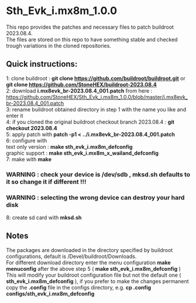 # Sth_Evk_i.mx8m_1.0.0<br>
This repo provides the patches and necessary files to patch buildroot 2023.08.4.<br>
The files are stored on this repo to have something stable and checked trough variations in the cloned repositories.<br>

## Quick instructions:

1: clone buildroot : <b>git clone https://github.com/buildroot/buildroot.git</b> or <b>git clone https://github.com/StoneHEX/buildroot-2023.08.4</b><br>
2: download <b>i.mx8evk_br-2023.08.4_001.patch</b> from here :<br>
https://github.com/StoneHEX/Sth_Evk_i.mx8m_1.0.0/blob/master/i.mx8evk_br-2023.08.4_001.patch
<br>
3: rename buildroot obtained directory in step 1 with the name you like and enter it<br>
4: if you cloned the original buildroot checkout branch 2023.08.4 : <b>git checkout 2023.08.4</b><br>
5: apply patch with <b>patch -p1 < ../i.mx8evk_br-2023.08.4_001.patch</b><br>
6: configure with <br>text only version : <b>make sth_evk_i.mx8m_defconfig</b><br>graphic support : <b>make sth_evk_i.mx8m_x_wailand_defconfig</b><br>
7: make with <b>make</b><br>
### WARNING : check your device is /dev/sdb , mksd.sh defaults to it so change it if different !!!
### WARNING : selecting the wrong device can destroy your hard disk
8: create sd card with <b>mksd.sh</b><br>

## Notes
The packages are downloaded in the directory specified by buildroot configurations, default is /Devel/buildroot/Downloads.<br>
For different download directory enter the menu configuration <b>make menuconfig</b> after the above step 5 ( <b>make sth_evk_i.mx8m_defconfig</b> )<br>
This will modify your buildroot configuration file but not the default one ( <b>sth_evk_i.mx8m_defconfig</b> ), if you prefer to make the changes
 permanent copy the <b>.config</b> file in the configs directory, e.g. <b>cp .config configs/sth_evk_i.mx8m_defconfig</b>
